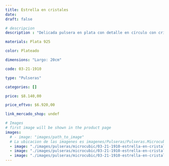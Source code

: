 ```yaml
---
title: Estrella en cristales
date: 
draft: false

# descripcion
description : "Delicada pulsera en plata con detalle en círculo con cristales cubic y estrella calada. Largo regulable. "

materials: Plata 925

color: Plateado

dimensions: "Largo: 20cm"

code: 03-21-1910

type: "Pulseras"

categories: []

price: $8.140,00

price_eftvo: $6.920,00

link_mercado_shop: undef

# Images
# first image will be shown in the product page
images:
  # - image: "images/path_to_image"
  # La ubicacion de las imagenes es imagenes/Pulseras/Pulseras.Microcubic/03-21-1910-estrella-en-cristales
  - image: "./images/pulseras/microcubic/03-21-1910-estrella-en-cristales_a.jpg"
  - image: "./images/pulseras/microcubic/03-21-1910-estrella-en-cristales_b.jpg"
  - image: "./images/pulseras/microcubic/03-21-1910-estrella-en-cristales_c.jpg"
---
```

